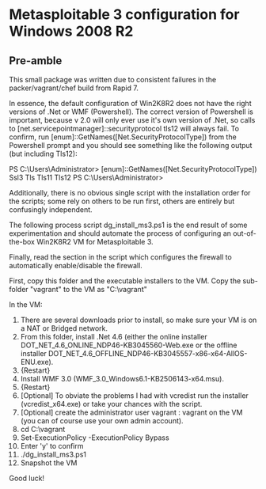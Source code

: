 # Metasploitable 3 configuration for Windows 2008 R2
## Pre-amble
This small package was written due to consistent failures in the packer/vagrant/chef build from Rapid 7.

In essence, the default configuration of Win2K8R2 does not have the right versions of .Net or WMF (Powershell).  The correct version of Powershell is important, because v 2.0 will only ever use it's own version of .Net, so calls to [net.servicepointmanager]::securityprotocol tls12 will always fail. To confirm, run [enum]::GetNames([Net.SecurityProtocolType]) from the Powershell prompt and you should see something like the following output (but including Tls12):

PS C:\Users\Administrator> [enum]::GetNames([Net.SecurityProtocolType])
Ssl3
Tls
Tls11
Tls12
PS C:\Users\Administrator>

Additionally, there is no obvious single script with the installation order for the scripts; some rely on others to be run first, others are entirely but confusingly independent.

The following process script dg\_install\_ms3.ps1 is the end result of some experimentation and should automate the process of configuring an out-of-the-box Win2K8R2 VM for Metasploitable 3.

Finally, read the section in the script which configures the firewall to automatically enable/disable the firewall.

First, copy this folder and the executable installers to the VM. Copy the sub-folder "vagrant" to the VM as "C:\vagrant"

In the VM:

1. There are several downloads prior to install, so make sure your VM is on a NAT or Bridged network.
2. From this folder, install .Net 4.6 (either the online installer DOT\_NET\_4.6\_ONLINE\_NDP46-KB3045560-Web.exe or the offline installer DOT\_NET\_4.6\_OFFLINE\_NDP46-KB3045557-x86-x64-AllOS-ENU.exe).
3. {Restart}
3. Install WMF 3.0 (WMF\_3.0_Windows6.1-KB2506143-x64.msu).
4. {Restart}
4. [Optional] To obviate the problems I had with vcredist run the installer (vcredist\_x64.exe) or take your chances with the script.
5. [Optional] create the administrator user vagrant : vagrant on the VM (you can of course use your own admin account).
5. cd C:\vagrant
6. Set-ExecutionPolicy -ExecutionPolicy Bypass
7. Enter 'y' to confirm
6. ./dg\_install\_ms3.ps1
7. Snapshot the VM

Good luck!